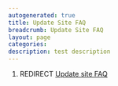 ```yaml
---
autogenerated: true
title: Update Site FAQ
breadcrumb: Update Site FAQ
layout: page
categories: 
description: test description
---
```


1.  REDIRECT [Update site FAQ](Update_site_FAQ "wikilink")
